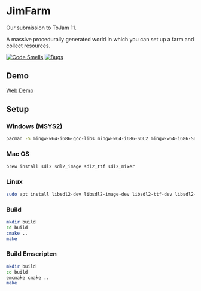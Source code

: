 # JimFarm

Our submission to ToJam 11.

A massive procedurally generated world in which you can set up a farm and collect resources.

[![Code Smells](https://sonarcloud.io/api/project_badges/measure?project=AdsGames_JimFarm&metric=code_smells)](https://sonarcloud.io/summary/new_code?id=AdsGames_JimFarm)
[![Bugs](https://sonarcloud.io/api/project_badges/measure?project=AdsGames_JimFarm&metric=bugs)](https://sonarcloud.io/summary/new_code?id=AdsGames_JimFarm)

## Demo

[Web Demo](https://adsgames.github.io/JimFarm/)

## Setup

### Windows (MSYS2)

```bash
pacman -S mingw-w64-i686-gcc-libs mingw-w64-i686-SDL2 mingw-w64-i686-SDL2_mixer mingw-w64-i686-SDL2_image mingw-w64-i686-SDL2_ttf
```

### Mac OS

```bash
brew install sdl2 sdl2_image sdl2_ttf sdl2_mixer
```

### Linux

```bash
sudo apt install libsdl2-dev libsdl2-image-dev libsdl2-ttf-dev libsdl2-mixer-dev
```

### Build

```bash
mkdir build
cd build
cmake ..
make
```

### Build Emscripten

```bash
mkdir build
cd build
emcmake cmake ..
make
```
